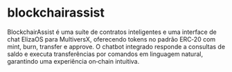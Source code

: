 # blockchairassist

BlockchairAssist é uma suíte de contratos inteligentes e uma interface de chat ElizaOS para MultiversX, oferecendo tokens no padrão ERC‑20 com mint, burn, transfer e approve. O chatbot integrado responde a consultas de saldo e executa transferências por comandos em linguagem natural, garantindo uma experiência on‑chain intuitiva.
